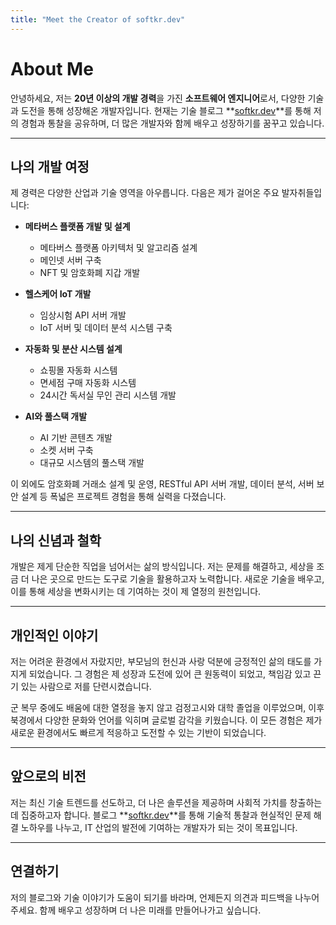 ```yaml
---
title: "Meet the Creator of softkr.dev"
---
```


# About Me

안녕하세요, 저는 **20년 이상의 개발 경력**을 가진 **소프트웨어 엔지니어**로서, 다양한 기술과 도전을 통해 성장해온 개발자입니다. 현재는 기술 블로그 **[softkr.dev](https://softkr.dev)**를 통해 저의 경험과 통찰을 공유하며, 더 많은 개발자와 함께 배우고 성장하기를 꿈꾸고 있습니다.

---

## 나의 개발 여정

제 경력은 다양한 산업과 기술 영역을 아우릅니다. 다음은 제가 걸어온 주요 발자취들입니다:

- **메타버스 플랫폼 개발 및 설계**  
  - 메타버스 플랫폼 아키텍처 및 알고리즘 설계  
  - 메인넷 서버 구축  
  - NFT 및 암호화폐 지갑 개발  

- **헬스케어 IoT 개발**  
  - 임상시험 API 서버 개발  
  - IoT 서버 및 데이터 분석 시스템 구축  

- **자동화 및 분산 시스템 설계**  
  - 쇼핑몰 자동화 시스템  
  - 면세점 구매 자동화 시스템  
  - 24시간 독서실 무인 관리 시스템 개발  

- **AI와 풀스택 개발**  
  - AI 기반 콘텐츠 개발  
  - 소켓 서버 구축  
  - 대규모 시스템의 풀스택 개발  

이 외에도 암호화폐 거래소 설계 및 운영, RESTful API 서버 개발, 데이터 분석, 서버 보안 설계 등 폭넓은 프로젝트 경험을 통해 실력을 다졌습니다.

---

## 나의 신념과 철학

개발은 제게 단순한 직업을 넘어서는 삶의 방식입니다. 저는 문제를 해결하고, 세상을 조금 더 나은 곳으로 만드는 도구로 기술을 활용하고자 노력합니다. 새로운 기술을 배우고, 이를 통해 세상을 변화시키는 데 기여하는 것이 제 열정의 원천입니다.

---

## 개인적인 이야기

저는 어려운 환경에서 자랐지만, 부모님의 헌신과 사랑 덕분에 긍정적인 삶의 태도를 가지게 되었습니다. 그 경험은 제 성장과 도전에 있어 큰 원동력이 되었고, 책임감 있고 끈기 있는 사람으로 저를 단련시켰습니다.

군 복무 중에도 배움에 대한 열정을 놓지 않고 검정고시와 대학 졸업을 이루었으며, 이후 북경에서 다양한 문화와 언어를 익히며 글로벌 감각을 키웠습니다. 이 모든 경험은 제가 새로운 환경에서도 빠르게 적응하고 도전할 수 있는 기반이 되었습니다.

---

## 앞으로의 비전

저는 최신 기술 트렌드를 선도하고, 더 나은 솔루션을 제공하며 사회적 가치를 창출하는 데 집중하고자 합니다. 블로그 **[softkr.dev](https://softkr.dev)**를 통해 기술적 통찰과 현실적인 문제 해결 노하우를 나누고, IT 산업의 발전에 기여하는 개발자가 되는 것이 목표입니다.

---

## 연결하기

저의 블로그와 기술 이야기가 도움이 되기를 바라며, 언제든지 의견과 피드백을 나누어 주세요. 함께 배우고 성장하며 더 나은 미래를 만들어나가고 싶습니다.